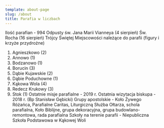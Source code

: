 ```yaml
---
template: about-page
slug: /about
title: Parafia w liczbach
---
```

Ilość parafian - 994
Odpusty
św. Jana Marii Vianneya (4 sierpień)
Św. Rocha (16 sierpień)
Trójcy Świętej
Miejscowości należące do parafii (figury i krzyże przydrożne)
1. Agnieszkowo (2)
2. Annowo (1)
3. Bodzanowo (1)
4. Borucin (3)
5. Dąbie Kujawskie (2)
6. Dąbie Poduchowne (1)
7. Kąkowa Wola (4)
8. Redecz Krukowy (3)
9. Stok (1)
Ostatnie misje parafialne - 2019 r.
Ostatnia wizytacja biskupa - 2018 r. (Bp Stanisław Gębicki) 
Grupy apostolskie - Koło Żywego Różańca, Parafialne Caritas, Liturgiczną Służba Ołtarza, schola parafialna, Koło Biblijne, grupa dekoracyjna, grupa budowlano-remontowa, rada parafialna
Szkoły na terenie parafii - Niepubliczna Szkoła Podstawowa w Kąkowej Woli
